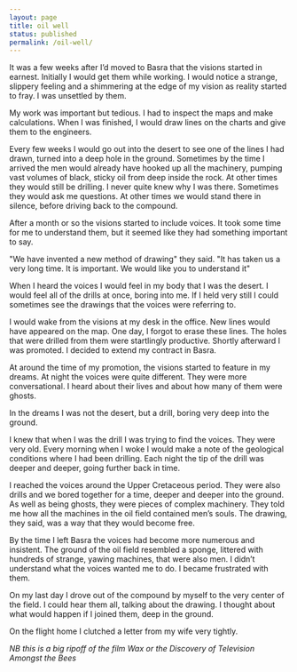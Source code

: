 ```yaml
---
layout: page
title: oil well
status: published
permalink: /oil-well/
---
```


It was a few weeks after I’d moved to Basra that the visions started in earnest. Initially I would get them while working. I would notice a strange, slippery feeling and a shimmering at the edge of my vision as reality started to fray. I was unsettled by them.

My work was important but tedious. I had to inspect the maps and make calculations. When I was finished, I would draw lines on the charts and give them to the engineers. 

Every few weeks I would go out into the desert to see one of the lines I had drawn, turned into a deep hole in the ground. Sometimes by the time I arrived the men would already have hooked up all the machinery, pumping vast volumes of black, sticky oil from deep inside the rock. At other times they would still be drilling. I never quite knew why I was there. Sometimes they would ask me questions. At other times we would stand there in silence, before driving back to the compound. 

After a month or so the visions started to include voices. It took some time for me to understand them, but it seemed like they had something important to say.

"We have invented a new method of drawing" they said. "It has taken us a very long time. It is important. We would like you to understand it"

When I heard the voices I would feel in my body that I was the desert. I would feel all of the drills at once, boring into me. If I held very still I could sometimes see the drawings that the voices were referring to.

I would wake from the visions at my desk in the office. New lines would have appeared on the map. One day, I forgot to erase these lines. The holes that were drilled from them were startlingly productive. Shortly afterward I was promoted. I decided to extend my contract in Basra. 

At around the time of my promotion, the visions started to feature in my dreams. At night the voices were quite different. They were more conversational. I heard about their lives and about how many of them were ghosts.

In the dreams I was not the desert, but a drill, boring very deep into the ground. 

I knew that when I was the drill I was trying to find the voices. They were very old. Every morning when I woke I would make a note of the geological conditions where I had been drilling. Each night the tip of the drill was deeper and deeper, going further back in time.

I reached the voices around the Upper Cretaceous period. They were also drills and we bored together for a time, deeper and deeper into the ground. As well as being ghosts, they were pieces of complex machinery. They told me how all the machines in the oil field contained men’s souls. The drawing, they said, was a way that they would become free.

By the time I left Basra the voices had become more numerous and insistent. The ground of the oil field resembled a sponge, littered with hundreds of strange, yawing machines, that were also men. I didn’t understand what the voices wanted me to do. I became frustrated with them. 

On my last day I drove out of the compound by myself to the very center of the field. I could hear them all, talking about the drawing. I thought about what would happen if I joined them, deep in the ground.

On the flight home I clutched a letter from my wife very tightly.


*NB this is a big ripoff of the film Wax or the Discovery of Television Amongst the Bees*
